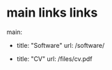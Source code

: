 # main links links
main:
  - title: "Software"
    url: /software/
    
  - title: "CV"
    url: /files/cv.pdf
